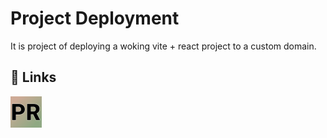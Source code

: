 # Project Deployment
It is project of deploying a woking vite + react project to a custom domain.
## 🔗 Links
<a href="https://raipawan.com.np/"><img src="src/assets/logo.svg" height="50px" target="_blank"/></a>
